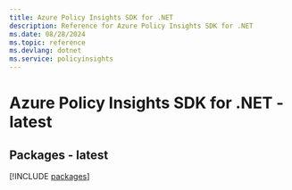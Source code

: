 ```yaml
---
title: Azure Policy Insights SDK for .NET
description: Reference for Azure Policy Insights SDK for .NET
ms.date: 08/28/2024
ms.topic: reference
ms.devlang: dotnet
ms.service: policyinsights
---
```

# Azure Policy Insights SDK for .NET - latest
## Packages - latest
[!INCLUDE [packages](policy-insights-index.md)]